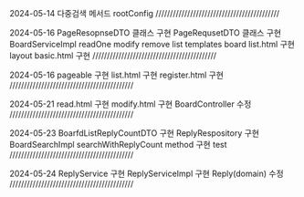 2024-05-14
다중검색 메서드
rootConfig
///////////////////////////////////////////

2024-05-16
PageResopnseDTO 클래스 구현
PageRequsetDTO 클래스 구현
BoardServiceImpl
  readOne
  modify
  remove
  list 
templates 
  board list.html 구현
layout
  basic.html 구현
///////////////////////////////////////////

2024-05-16
pageable 구현
list.html 구현
register.html 구현
///////////////////////////////////////////

2024-05-21
read.html 구현
modify.html 구현
BoardController 수정
///////////////////////////////////////////

2024-05-23
BoarfdListReplyCountDTO 구현
ReplyRespository 구현
BoardSearchImpl searchWithReplyCount method 구현
test
///////////////////////////////////////////

2024-05-24
ReplyService 구현
ReplyServiceImpl 구현
Reply(domain) 수정
///////////////////////////////////////////
